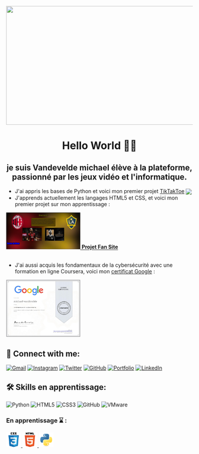 <img
  align="center" src=https://github.com/user-attachments/assets/016e445b-593b-4978-8288-a81ae092078d
  width="1000"
  height="320"
/>
<h1 align="center">Hello World 👋🏼</h1>
<h2 align="center">je suis Vandevelde michael élève à la plateforme, passionné par les jeux vidéo et l'informatique.</h3>

- J'ai appris les bases de Python et voici mon premier projet [TikTakToe](https://github.com/vandevelde-michael/TicTacToe/blob/main/TicTacToe.py)
  <img
  align="center" src="https://github.com/user-attachments/assets/9e138103-bc95-44bb-96dd-eb2c8f97d1e8"
  />
- J'apprends actuellement les langages HTML5 et CSS, et voici mon premier projet sur mon apprentissage :

<a href="https://raw.githubusercontent.com/vandevelde-michael/vandevelde-michael/main/giroud.jpg">
  <img src="https://raw.githubusercontent.com/vandevelde-michael/vandevelde-michael/main/giroud.jpg" width="200" />
</a>
<a href="https://github.com/MerlinFache/Projet-FanSite">
  <strong>Projet Fan Site</strong>
  <br><br>
</a>



- J'ai aussi acquis les fondamentaux de la cybersécurité avec une formation en ligne Coursera, voici mon [certificat Google](https://www.coursera.org/account/accomplishments/verify/T7KB4XW87WXE) :

<a href="https://raw.githubusercontent.com/vandevelde-michael/vandevelde-michael/main/google%20certificate.png">
  <img src="https://raw.githubusercontent.com/vandevelde-michael/vandevelde-michael/main/google%20certificate.png" width="200" />
</a>


## 🤝 Connect with me:

<a href="mailto:michael.vandevelde@laplateforme.io"><img src="https://img.icons8.com/color/48/000000/gmail.png" alt="Gmail" width="35px" /></a>
<a href="https://www.instagram.com/le_mikyyy"><img src="https://img.icons8.com/color/48/000000/instagram-new.png" alt="Instagram" width="35px" /></a>
<a href="https://twitter.com/bbt_rabbit"><img src="https://img.icons8.com/color/48/000000/twitter.png" alt="Twitter" width="35px" /></a>
<a href="https://github.com/vandevelde-michael"><img src="https://img.icons8.com/ios-glyphs/48/000000/github.png" alt="GitHub" width="35px" /></a>
<a href="https://vandevelde-michael.github.io/portfolio/"><img src="https://img.icons8.com/color/48/000000/web-design.png" alt="Portfolio" width="35px" /></a>
<a href="https://linkedin.com/in/michael-vandevelde-81625033b"><img src="https://img.icons8.com/color/48/000000/linkedin.png" alt="LinkedIn" width="35px" /></a>

## 🛠️ Skills en apprentissage:

![Python](https://img.shields.io/badge/Python-3776AB?style=flat&logo=python&logoColor=white)
![HTML5](https://img.shields.io/badge/HTML5-E34F26?style=flat&logo=html5&logoColor=white)
![CSS3](https://img.shields.io/badge/CSS3-1572B6?style=flat&logo=css3&logoColor=white)
![GitHub](https://img.shields.io/badge/GitHub-181717?style=flat&logo=github&logoColor=white)
![VMware](https://img.shields.io/badge/VMware-607078?style=flat&logo=vmware&logoColor=white)



<p align="left">
</p>

<h3 align="left">En apprentissage ⌛ :</h3>

<p align="left"> <a href="https://www.w3schools.com/css/" target="_blank" rel="noreferrer"> <img src="https://raw.githubusercontent.com/devicons/devicon/master/icons/css3/css3-original-wordmark.svg" alt="css3" width="40" height="40"/> </a> <a href= "https://www.w3.org/html/" target="_blank" rel="noreferrer"> <img src="https://raw.githubusercontent.com/devicons/devicon/master/icons/html5/html5-original-wordmark.svg" alt="html5" width="40" height="40"/> </a> <a href="https://www.python.org" target="_blank" rel="noreferrer"> <img src="https://raw.githubusercontent.com/devicons/devicon/master/icons/python/python-original.svg" alt="python" width="40" height="40"/> </a> </p>


